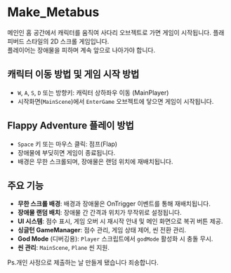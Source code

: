 # Make_Metabus

메인인 홈 공간에서 캐릭터를 움직여 사다리 오브젝트로 가면 게임이 시작됩니다.
플래피버드 스타일의 2D 스크롤 게임입니다.  
플레이어는 장애물을 피하며 계속 앞으로 나아가야 합니다.

## 캐릭터 이동 방법 및 게임 시작 방법
- `W`, `A`, `S`, `D` 또는 방향키: 캐릭터 상하좌우 이동 (MainPlayer)
- 시작화면(`MainScene`)에서 `EnterGame` 오브젝트에 닿으면 게임이 시작됩니다.

## Flappy Adventure 플레이 방법

- `Space` 키 또는 마우스 클릭: 점프(Flap)
- 장애물에 부딪히면 게임이 종료됩니다.
- 배경은 무한 스크롤되며, 장애물은 랜덤 위치에 재배치됩니다.

## 주요 기능

- **무한 스크롤 배경**: 배경과 장애물은 OnTrigger 이벤트를 통해 재배치됩니다.
- **장애물 랜덤 배치**: 장애물 간 간격과 위치가 무작위로 설정됩니다.
- **UI 시스템**: 점수 표시, 게임 오버 시 재시작 안내 및 메인 화면으로 복귀 버튼 제공.
- **싱글턴 GameManager**: 점수 관리, 게임 상태 제어, 씬 전환 관리.
- **God Mode** (디버깅용): `Player` 스크립트에서 `godMode` 활성화 시 충돌 무시.
- **씬 관리**: `MainScene`, `Plane` 씬 지원.

Ps.개인 사정으로 제출하는 날 만들게 됐습니다 죄송합니다.

